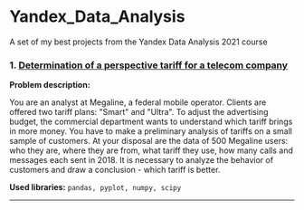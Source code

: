 # Yandex_Data_Analysis
A set of my best projects from the Yandex Data Analysis 2021 course

### 1. <a href="https://github.com/asadovka/Yandex_Data_Analysis/blob/main/1_Telecom_tariffs_analysis.ipynb">Determination of a perspective tariff for a telecom company</a>

**Problem description:**


You are an analyst at Megaline, a federal mobile operator. Clients are offered two tariff plans: "Smart" and "Ultra". To adjust the advertising budget, the commercial department wants to understand which tariff brings in more money. You have to make a preliminary analysis of tariffs on a small sample of customers. At your disposal are the data of 500 Megaline users: who they are, where they are from, what tariff they use, how many calls and messages each sent in 2018. It is necessary to analyze the behavior of customers and draw a conclusion - which tariff is better.

**Used libraries:**
`pandas, pyplot, numpy, scipy`
<hr>



